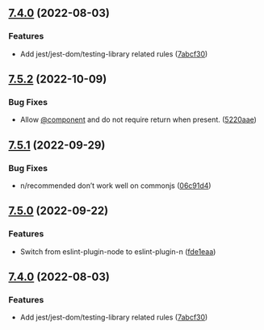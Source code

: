 ## [7.4.0](https://github.com/Twipped/eslint-config-twipped/compare/v7.3.2...v7.4.0) (2022-08-03)


### Features

* Add jest/jest-dom/testing-library related rules ([7abcf30](https://github.com/Twipped/eslint-config-twipped/commit/7abcf3098156f8d6b2ab28b7d28b691eac19c6e3))

## [7.5.2](https://github.com/Twipped/eslint-config-twipped/compare/v7.5.1...v7.5.2) (2022-10-09)


### Bug Fixes

* Allow [@component](https://github.com/component) and do not require return when present. ([5220aae](https://github.com/Twipped/eslint-config-twipped/commit/5220aae6cac85d55f48f847b046c40e601572bbd))

## [7.5.1](https://github.com/Twipped/eslint-config-twipped/compare/v7.5.0...v7.5.1) (2022-09-29)


### Bug Fixes

* n/recommended don’t work well on commonjs ([06c91d4](https://github.com/Twipped/eslint-config-twipped/commit/06c91d47cedb308fb081c8026e5964d74acefd21))

## [7.5.0](https://github.com/Twipped/eslint-config-twipped/compare/v7.4.0...v7.5.0) (2022-09-22)


### Features

* Switch from eslint-plugin-node to eslint-plugin-n ([fde1eaa](https://github.com/Twipped/eslint-config-twipped/commit/fde1eaa095d428a87ba5680bd1ab2a41ef65a38a))

## [7.4.0](https://github.com/Twipped/eslint-config-twipped/compare/v7.3.2...v7.4.0) (2022-08-03)


### Features

* Add jest/jest-dom/testing-library related rules ([7abcf30](https://github.com/Twipped/eslint-config-twipped/commit/7abcf3098156f8d6b2ab28b7d28b691eac19c6e3))
